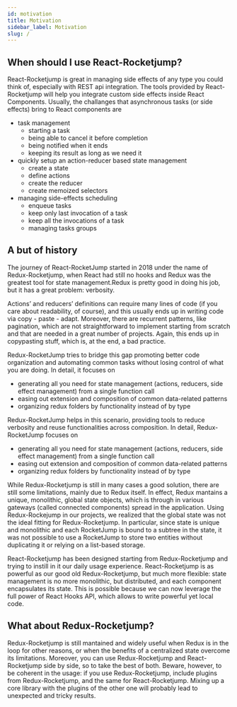 ```yaml
---
id: motivation
title: Motivation
sidebar_label: Motivation
slug: /
---
```


## When should I use React-Rocketjump?
React-Rocketjump is great in managing side effects of any type you could think of, especially with REST api integration. The tools provided by React-Rocketjump will help you integrate custom side effects inside React Components. Usually, the challanges that asynchronous tasks (or side effects) bring to React components are
* task management
  * starting a task
  * being able to cancel it before completion
  * being notified when it ends
  * keeping its result as long as we need it
* quickly setup an action-reducer based state management
  * create a state
  * define actions
  * create the reducer
  * create memoized selectors
* managing side-effects scheduling
  * enqueue tasks
  * keep only last invocation of a task
  * keep all the invocations of a task
  * managing tasks groups

## A but of history
The journey of React-RocketJump started in 2018 under the name of Redux-Rocketjump, when React had still no hooks and Redux was the greatest tool for state management.Redux is pretty good in doing his job, but it has a great problem: verbosity.

Actions’ and reducers’ definitions can require many lines of code (if you care about readability, of course), and this usually ends up in writing code via copy - paste - adapt. Moreover, there are recurrent patterns, like pagination, which are not straightforward to implement starting from scratch and that are needed in a great number of projects. Again, this ends up in copypasting stuff, which is, at the end, a bad practice.

Redux-RocketJump tries to bridge this gap promoting better code organization and automating common tasks without losing control of what you are doing. In detail, it focuses on

* generating all you need for state management (actions, reducers, side effect management) from a single function call
* easing out extension and composition of common data-related patterns
* organizing redux folders by functionality instead of by type

Redux-RocketJump helps in this scenario, providing tools to reduce verbosity and reuse functionalities across composition. In detail, Redux-RocketJump focuses on

* generating all you need for state management (actions, reducers, side effect management) from a single function call
* easing out extension and composition of common data-related patterns
* organizing redux folders by functionality instead of by type

While Redux-Rocketjump is still in many cases a good solution, there are still some limitations, mainly due to Redux itself. In effect, Redux mantains a unique, monolithic, global state objects, which is through in various gateways (called connected components) spread in the application. Using Redux-Rockejump in our projects, we realized that the global state was not the ideal fitting for Redux-Rocketjump. In particular, since state is unique and monolithic and each RocketJump is bound to a subtree in the state, it was not possible to use a RocketJump to store two entities without duplicating it or relying on a list-based storage.

React-Rocketjump has been designed starting from Redux-Rocketjump and trying to instill in it our daily usage experience. React-Rocketjump is as powerful as our good old Redux-Rocketjump, but much more flexible: state management is no more monolithic, but distributed, and each component encapsulates its state. This is possible because we can now leverage the full power of React Hooks API, which allows to write powerful yet local code.

## What about Redux-Rocketjump?
Redux-Rocketjump is still mantained and widely useful when Redux is in the loop for other reasons, or when the benefits of a centralized state overcome its limitations. Moreover, you can use Redux-Rocketjump and React-Rocketjump side by side, so to take the best of both. Beware, however, to be coherent in the usage: if you use Redux-Rocketjump, include plugins from Redux-Rocketjump, and the same for React-Rocketjump. Mixing up a core library with the plugins of the other one will probably lead to unexpected and tricky results.